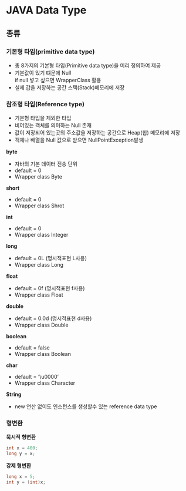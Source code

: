 # JAVA Data Type

## 종류
### 기본형 타입(primitive data type)
- 총 8가지의 기본형 타입(Primitive data type)을 미리 정의하여 제공
- 기본값이 있기 떄문에 Null  
    if null 넣고 싶으면 WrapperClass 활용
- 실제 갑을 저장하는 공간 스택(Stack)메모리에 저장
### 참조형 타입(Reference type)
- 기본형 타입을 제외한 타입
- 비어있는 객체를 의미하는 Null 존재
- 값이 저장되어 있는곳의 주소값을 저장하는 공간으로 Heap(힙) 메모리에 저장
- 객체나 배열을 Null 값으로 받으면 NullPointException발생

**byte**
- 자바의 기본 데이터 전송 단위  
- default = 0
- Wrapper class Byte

**short**  
- default = 0
- Wrapper class Shrot

**int**  
- default = 0
- Wrapper class Integer

**long**  
- default = 0L (명시적표현 L사용)
- Wrapper class Long

**float**
- default = 0f (명시적표현 f사용)
- Wrapper class Float

**double**  
- default = 0.0d (명시적표현 d사용)
- Wrapper class Double

**boolean**  
- default = false
- Wrapper class Boolean

**char**  
- default = ‘\u0000’
- Wrapper class Character

**String**  
- new 연산 없이도 인스턴스를 생성할수 있는 reference data type  
 
### 형변환
**묵시적 형변환**
```java
int x = 400;
long y = x;
```
**강제 형변환**
```java
long x = 5;
int y = (int)x;
```